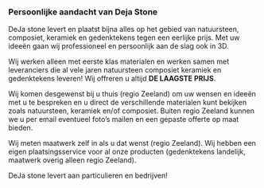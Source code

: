 ### Persoonlijke aandacht van Deja Stone

DeJa stone levert en plaatst bijna alles op het gebied van natuursteen, composiet, keramiek en gedenktekens tegen een eerlijke prijs. Met uw ideeën gaan wij professioneel en persoonlijk aan de slag ook in 3D.

Wij werken alleen met eerste klas materialen en werken samen met leveranciers die al vele jaren natuursteen composiet keramiek en gedenktekens leveren!  Wij offreren u altijd **DE LAAGSTE PRIJS**.

Wij komen desgewenst bij u thuis (regio Zeeland) om uw wensen en ideeën met u te bespreken en u direct de verschillende materialen kunt bekijken zoals natuursteen, keramiek en/of composiet. Buiten regio Zeeland kunnen we u per email eventueel foto’s mailen en een gepaste offerte op maat bieden.

Wij meten maatwerk zelf in als u dat wenst (regio Zeeland). Wij hebben een eigen plaatsingsservice voor al onze producten (gedenktekens landelijk, maatwerk overig alleen regio Zeeland).

DeJa stone levert aan particulieren en bedrijven! 


